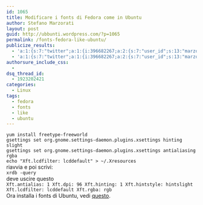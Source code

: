 ```yaml
---
id: 1065
title: Modificare i fonts di Fedora come in Ubuntu
author: Stefano Marzorati
layout: post
guid: http://ubbunti.wordpress.com/?p=1065
permalink: /fonts-fedora-like-ubuntu/
publicize_results:
  - 'a:1:{s:7:"twitter";a:1:{i:396682267;a:2:{s:7:"user_id";s:13:"marzorati_ste";s:7:"post_id";s:18:"151780099706990592";}}}'
  - 'a:1:{s:7:"twitter";a:1:{i:396682267;a:2:{s:7:"user_id";s:13:"marzorati_ste";s:7:"post_id";s:18:"151780099706990592";}}}'
authorsure_include_css:
  - 
dsq_thread_id:
  - 1923202421
categories:
  - Linux
tags:
  - fedora
  - fonts
  - like
  - ubuntu
---
```

`yum install freetype-freeworld`  
`gsettings set org.gnome.settings-daemon.plugins.xsettings hinting slight`  
`gsettings set org.gnome.settings-daemon.plugins.xsettings antialiasing rgba`  
`echo "Xft.lcdfilter: lcddefault" > ~/.Xresources`  
riavvia e poi scrivi:  
`xrdb -query`  
deve uscire questo  
` Xft.antialias: 1 Xft.dpi: 96 Xft.hinting: 1 Xft.hintstyle: hintslight Xft.lcdfilter: lcddefault Xft.rgba: rgb `  
Ora installa i fonts di Ubuntu, vedi [questo][1].

 [1]: http://ubbunti.wordpress.com/2011/08/14/installare-i-fonts-di-ubuntu-anche-su-altre-distribuzioni-linux/
